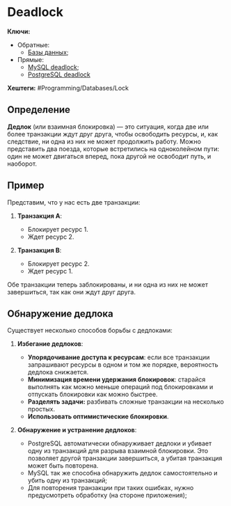 
# Deadlock

**Ключи:**
- Обратные:
	- [Базы данных](db-lock);
- Прямые:
	- [MySQL deadlock](mysql-dead-lock);
	- [PostgreSQL deadlock](postgres-dead-lock)

**Хештеги:** #Programming/Databases/Lock

## Определение

**Дедлок** (или взаимная блокировка) — это ситуация, когда две или более транзакции ждут друг друга, чтобы освободить ресурсы, и, как следствие, ни одна из них не может продолжить работу. Можно представить два поезда, которые встретились на одноколейном пути: один не может двигаться вперед, пока другой не освободит путь, и наоборот.

## Пример

Представим, что у нас есть две транзакции:

1. **Транзакция A**:
    
    - Блокирует ресурс 1.
    - Ждет ресурс 2.

2. **Транзакция B**:
    
    - Блокирует ресурс 2.
    - Ждет ресурс 1.

Обе транзакции теперь заблокированы, и ни одна из них не может завершиться, так как они ждут друг друга.

## Обнаружение дедлока

Существует несколько способов борьбы с дедлоками:

1. **Избегание дедлоков**:
    
    - **Упорядочивание доступа к ресурсам**: если все транзакции запрашивают ресурсы в одном и том же порядке, вероятность дедлока снижается.
    - **Минимизация времени удержания блокировок**: старайся выполнять как можно меньше операций под блокировками и отпускать блокировки как можно быстрее.
    - **Разделять задачи:** разбивать сложные транзакции на несколько простых.
    - **Использовать оптимистические блокировки**.

2. **Обнаружение и устранение дедлоков**:
    
    - PostgreSQL автоматически обнаруживает дедлоки и убивает одну из транзакций для разрыва взаимной блокировки. Это позволяет другой транзакции завершиться, а убитая транзакция может быть повторена.
    - MySQL так же способна обнаружить дедлок самостоятельно и убить одну из транзакций;
    - Для повторения транзакции при таких ошибках, нужно предусмотреть обработку (на стороне приложения);